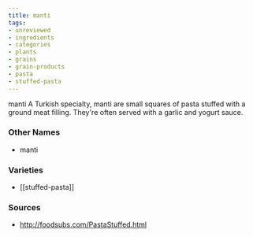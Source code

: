 ```yaml
---
title: manti
tags:
- unreviewed
- ingredients
- categories
- plants
- grains
- grain-products
- pasta
- stuffed-pasta
---
```

manti A Turkish specialty, manti are small squares of pasta stuffed with a ground meat filling. They're often served with a garlic and yogurt sauce.

### Other Names

* manti

### Varieties

* [[stuffed-pasta]]

### Sources
* http://foodsubs.com/PastaStuffed.html
